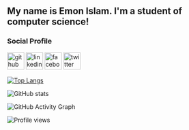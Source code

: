 ## My name is Emon Islam. I'm a student of computer science!
### Social Profile
[<img src='https://cdn.jsdelivr.net/npm/simple-icons@3.0.1/icons/github.svg' alt='github' height='40'>](https://github.com/1Emonislam)  [<img src='https://cdn.jsdelivr.net/npm/simple-icons@3.0.1/icons/linkedin.svg' alt='linkedin' height='40'>](https://www.linkedin.com/in/1emonislam//)  [<img src='https://cdn.jsdelivr.net/npm/simple-icons@3.0.1/icons/facebook.svg' alt='facebook' height='40'>](https://www.facebook.com/1Emonislam/)  [<img src='https://cdn.jsdelivr.net/npm/simple-icons@3.0.1/icons/twitter.svg' alt='twitter' height='40'>](https://twitter.com/1Emonislam/)  

[![Top Langs](https://github-readme-stats.vercel.app/api/top-langs/?username=1Emonislam)](https://github.com/anuraghazra/github-readme-stats)

![GitHub stats](https://github-readme-stats.vercel.app/api?username=1Emonislam&show_icons=true)  

![GitHub Activity Graph](https://activity-graph.herokuapp.com/graph?username=1Emonislam)  

![Profile views](https://gpvc.arturio.dev/1Emonislam)  
